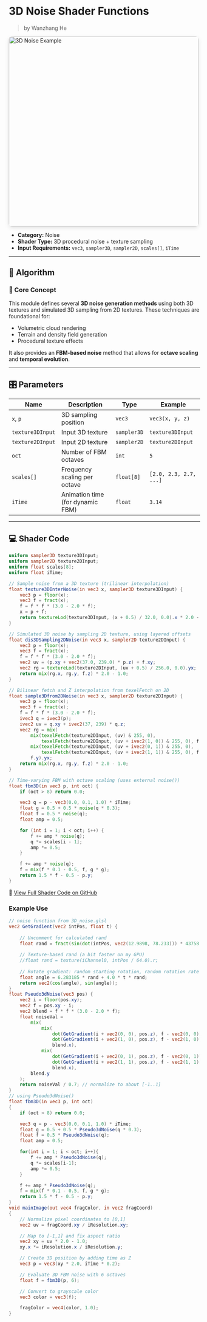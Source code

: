 <div class="container">
    <h1 class="main-heading">3D Noise Shader Functions</h1>
    <blockquote class="author">by Wanzhang He</blockquote>
</div>

<img src="../../../static/images/images4Shaders/3D_noise.png" alt="3D Noise Example" width="500" style="border-radius: 8px; box-shadow: 0 4px 12px rgba(0,0,0,0.1);">

- **Category:** Noise  
- **Shader Type:** 3D procedural noise + texture sampling  
- **Input Requirements:** `vec3`, `sampler3D`, `sampler2D`, `scales[]`, `iTime`

---

## 🧠 Algorithm

### 🔷 Core Concept

This module defines several **3D noise generation methods** using both 3D textures and simulated 3D sampling from 2D textures. These techniques are foundational for:

- Volumetric cloud rendering  
- Terrain and density field generation  
- Procedural texture effects  

It also provides an **FBM-based noise** method that allows for **octave scaling** and **temporal evolution**.

---

## 🎛️ Parameters

| Name            | Description                                  | Type        | Example                  |
|-----------------|----------------------------------------------|-------------|--------------------------|
| `x`, `p`        | 3D sampling position                         | `vec3`      | `vec3(x, y, z)`          |
| `texture3DInput`| Input 3D texture                             | `sampler3D` | `texture3DInput`         |
| `texture2DInput`| Input 2D texture                             | `sampler2D` | `texture2DInput`         |
| `oct`           | Number of FBM octaves                        | `int`       | `5`                      |
| `scales[]`      | Frequency scaling per octave                 | `float[8]`  | `[2.0, 2.3, 2.7, ...]`   |
| `iTime`         | Animation time (for dynamic FBM)             | `float`     | `3.14`                   |

---

## 💻 Shader Code

```glsl
uniform sampler3D texture3DInput;
uniform sampler2D texture2DInput;
uniform float scales[8];
uniform float iTime;

// Sample noise from a 3D texture (trilinear interpolation)
float texture3DInterNoise(in vec3 x, sampler3D texture3DInput) {
    vec3 p = floor(x);
    vec3 f = fract(x);
    f = f * f * (3.0 - 2.0 * f);
    x = p + f;
    return textureLod(texture3DInput, (x + 0.5) / 32.0, 0.0).x * 2.0 - 1.0;
}

// Simulated 3D noise by sampling 2D texture, using layered offsets
float dis3DSampling2DNoise(in vec3 x, sampler2D texture2DInput) {
    vec3 p = floor(x);
    vec3 f = fract(x);
    f = f * f * (3.0 - 2.0 * f);
    vec2 uv = (p.xy + vec2(37.0, 239.0) * p.z) + f.xy;
    vec2 rg = textureLod(texture2DInput, (uv + 0.5) / 256.0, 0.0).yx;
    return mix(rg.x, rg.y, f.z) * 2.0 - 1.0;
}

// Bilinear fetch and Z interpolation from texelFetch on 2D
float sample3Dfrom2DNoise(in vec3 x, sampler2D texture2DInput) {
    vec3 p = floor(x);
    vec3 f = fract(x);
    f = f * f * (3.0 - 2.0 * f);
    ivec3 q = ivec3(p);
    ivec2 uv = q.xy + ivec2(37, 239) * q.z;
    vec2 rg = mix(
        mix(texelFetch(texture2DInput, (uv) & 255, 0),
            texelFetch(texture2DInput, (uv + ivec2(1, 0)) & 255, 0), f.x),
        mix(texelFetch(texture2DInput, (uv + ivec2(0, 1)) & 255, 0),
            texelFetch(texture2DInput, (uv + ivec2(1, 1)) & 255, 0), f.x),
        f.y).yx;
    return mix(rg.x, rg.y, f.z) * 2.0 - 1.0;  
}

// Time-varying FBM with octave scaling (uses external noise())
float fbm3D(in vec3 p, int oct) {
    if (oct > 8) return 0.0;

    vec3 q = p - vec3(0.0, 0.1, 1.0) * iTime; 
    float g = 0.5 + 0.5 * noise(q * 0.3);
    float f = 0.5 * noise(q);
    float amp = 0.5;

    for (int i = 1; i < oct; i++) {
        f += amp * noise(q);
        q *= scales[i - 1];
        amp *= 0.5;
    }

    f += amp * noise(q);
    f = mix(f * 0.1 - 0.5, f, g * g);
    return 1.5 * f - 0.5 - p.y;
}
```
🔗 [View Full Shader Code on GitHub](https://github.com/friedaxvictoria/procedural_shader_framework/blob/main/shaders/shaders/noise/3D_noise.glsl)
### Example Use

```glsl
// noise function from 3D_noise.glsl
vec2 GetGradient(vec2 intPos, float t) {
    
    // Uncomment for calculated rand
    float rand = fract(sin(dot(intPos, vec2(12.9898, 78.233))) * 43758.5453);;
    
    // Texture-based rand (a bit faster on my GPU)
    //float rand = texture(iChannel0, intPos / 64.0).r;
    
    // Rotate gradient: random starting rotation, random rotation rate
    float angle = 6.283185 * rand + 4.0 * t * rand;
    return vec2(cos(angle), sin(angle));
}
float Pseudo3dNoise(vec3 pos) {
    vec2 i = floor(pos.xy);
    vec2 f = pos.xy - i;
    vec2 blend = f * f * (3.0 - 2.0 * f);
    float noiseVal = 
        mix(
            mix(
                dot(GetGradient(i + vec2(0, 0), pos.z), f - vec2(0, 0)),
                dot(GetGradient(i + vec2(1, 0), pos.z), f - vec2(1, 0)),
                blend.x),
            mix(
                dot(GetGradient(i + vec2(0, 1), pos.z), f - vec2(0, 1)),
                dot(GetGradient(i + vec2(1, 1), pos.z), f - vec2(1, 1)),
                blend.x),
        blend.y
    );
    return noiseVal / 0.7; // normalize to about [-1..1]
}
// using Pseudo3dNoise()
float fbm3D(in vec3 p, int oct)
{
    if (oct > 8) return 0.0;

    vec3 q = p - vec3(0.0, 0.1, 1.0) * iTime; 
    float g = 0.5 + 0.5 * Pseudo3dNoise(q * 0.3);
    float f = 0.5 * Pseudo3dNoise(q);
    float amp = 0.5;

    for(int i = 1; i < oct; i++){
        f += amp * Pseudo3dNoise(q);
        q *= scales[i-1];
        amp *= 0.5;
    }

    f += amp * Pseudo3dNoise(q);
    f = mix(f * 0.1 - 0.5, f, g * g);
    return 1.5 * f - 0.5 - p.y;
}
void mainImage(out vec4 fragColor, in vec2 fragCoord)
{
    // Normalize pixel coordinates to [0,1]
    vec2 uv = fragCoord.xy / iResolution.xy;

    // Map to [-1,1] and fix aspect ratio
    vec2 xy = uv * 2.0 - 1.0;
    xy.x *= iResolution.x / iResolution.y;

    // Create 3D position by adding time as Z
    vec3 p = vec3(xy * 2.0, iTime * 0.2);

    // Evaluate 3D FBM noise with 6 octaves
    float f = fbm3D(p, 6);

    // Convert to grayscale color
    vec3 color = vec3(f);

    fragColor = vec4(color, 1.0);
}
```
